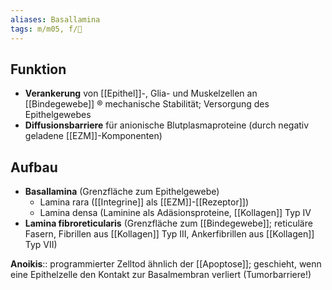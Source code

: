 ```yaml
---
aliases: Basallamina
tags: m/m05, f/🔬
---
```

## Funktion

- **Verankerung** von [[Epithel]]-, Glia- und Muskelzellen an [[Bindegewebe]] ® mechanische Stabilität; Versorgung des Epithelgewebes
- **Diffusionsbarriere** für anionische Blutplasmaproteine (durch negativ geladene [[EZM]]-Komponenten)

## Aufbau

- **Basallamina** (Grenzfläche zum Epithelgewebe)
    - Lamina rara ([[Integrine]] als [[EZM]]-[[Rezeptor]])
    - Lamina densa (Laminine als Adäsionsproteine, [[Kollagen]] Typ IV
- **Lamina fibroreticularis** (Grenzfläche zum [[Bindegewebe]]; reticuläre Fasern, Fibrillen aus [[Kollagen]] Typ III, Ankerfibrillen aus [[Kollagen]] Typ VII)

**Anoikis**:: programmierter Zelltod ähnlich der [[Apoptose]]; geschieht, wenn eine Epithelzelle den Kontakt zur Basalmembran verliert (Tumorbarriere!)